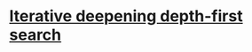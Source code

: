 # [Iterative deepening depth-first search](https://en.wikipedia.org/wiki/Iterative_deepening_depth-first_search)